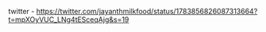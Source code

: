 twitter - https://twitter.com/jayanthmilkfood/status/1783856826087313664?t=mpXOyVUC_LNg4tESceqAjg&s=19
